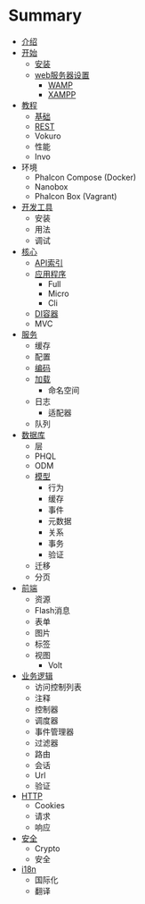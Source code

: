# Summary

* [介绍](README.md)
* [开始](kai-shi.md)
  * [安装](chapter1/jie-shao.md)
  * [web服务器设置](chapter1/webfu-wu-qi-an-zhuang.md)
    * [WAMP](chapter1/webfu-wu-qi-an-zhuang/wamp.md)
    * [XAMPP](chapter1/webfu-wu-qi-an-zhuang/xampp.md)
* [教程](jiao-cheng.md)
  * [基础](jiao-cheng/ji-chu.md)
  * [REST](jiao-cheng/rest.md)
  * Vokuro
  * 性能
  * Invo
* 环境
  * Phalcon Compose \(Docker\)
  * Nanobox
  * Phalcon Box \(Vagrant\)
* [开发工具](kai-fa-gong-ju.md)
  * 安装
  * 用法
  * 调试
* [核心](he-xin.md)
  * [API索引](he-xin/apisuo-yin.md)
  * [应用程序](he-xin/ying-yong-cheng-xu.md)
    * Full
    * Micro
    * Cli
  * [DI容器](he-xin/dirong-qi.md)
  * MVC
* [服务](fu-wu.md)
  * 缓存
  * 配置
  * [编码](fu-wu/bian-ma-qi.md)
  * [加载](fu-wu/jia-zai.md)
    * 命名空间
  * 日志
    * 适配器
  * 队列
* [数据库](shu-ju-ku.md)
  * 层
  * PHQL
  * ODM
  * [模型](shu-ju-ku/mo-xing.md)
    * 行为
    * 缓存
    * 事件
    * 元数据
    * 关系
    * 事务
    * 验证
  * 迁移
  * 分页
* [前端](qian-duan.md)
  * 资源
  * Flash消息
  * 表单
  * 图片
  * 标签
  * 视图
    * Volt
* [业务逻辑](ye-wu-luo-ji.md)
  * 访问控制列表
  * 注释
  * 控制器
  * 调度器
  * 事件管理器
  * 过滤器
  * 路由
  * 会话
  * Url
  * 验证
* [HTTP](http.md)
  * Cookies
  * 请求
  * 响应
* [安全](an-quan.md)
  * Crypto
  * 安全
* [i18n](i18n.md)
  * 国际化
  * 翻译


